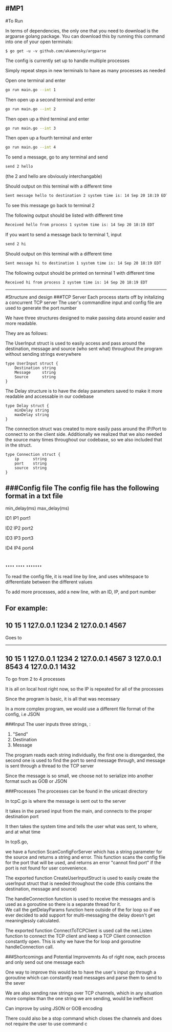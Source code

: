 #MP1
--- 
#To Run

In terms of dependencies, the only one that you need to download is the argparse golang package.  You can download this by running this command into one of your open terminals:
```
$ go get -u -v github.com/akamensky/argparse
``` 


The config is currently set up to handle multiple processes

Simply repeat steps in new terminals to have as many processes as needed

Open one terminal and enter
```bash
go run main.go --int 1
``` 
Then open up a second terminal and enter
```bash
go run main.go --int 2
```
Then open up a third terminal and enter
```bash
go run main.go --int 3
```
Then open up a fourth terminal and enter
```bash
go run main.go --int 4
```
To send a message, go to any terminal and send

```bash
send 2 hello
```

(the 2 and hello are obviously interchangable)

Should output on this terminal with a different time
```bash 
Sent message hello to destination 2 system time is: 14 Sep 20 18:19 EDT
```
To see this message go back to terminal 2

The  following output should be listed with different time
```bash
Received hello from process 1 system time is: 14 Sep 20 18:19 EDT
```
If you want to send a message back to terminal 1, input
```bash
send 2 hi
```

Should output on this terminal with a different time
```bash 
Sent message hi to destination 1 system time is: 14 Sep 20 18:19 EDT
```

The  following output should be printed on terminal 1 with different time
```bash
Received hi from process 2 system time is: 14 Sep 20 18:19 EDT
```

---
#Structure and design
###TCP Server
Each process starts off by initalizing a concurrent TCP server
The user's commandline input and config file are used to generate the port number


We have three structures designed to make passing data around easier and more readable.

They are as follows: 

The UserInput struct is used to easily access and pass around the destination, message and source (who sent what) throughout the program without sending strings everywhere

```
type UserInput struct {
	Destination string
	Message     string
	Source 		string
}
```

The Delay structure is to have the delay parameters saved to make it more readable and accessable in our codebase
```
type Delay struct {
	minDelay string
	maxDelay string
}
```

The connection struct was created to more easily pass around the IP/Port to connect to on the client side.  Additionally we realized that we also needed the source many times throughout our codebase, so we also included that in the struct.
```
type Connection struct {
	ip 		string
	port 	string
	source 	string
}
```

###Config file
The config file has the following format in a txt file
-----------------------------------------------------------------------------------------------    
min_delay(ms) max_delay(ms)

ID1 IP1 port1

ID2 IP2 port2

ID3 IP3 port3

ID4 IP4 port4

.... .... .......
-----------------------------------------------------------------------------------------------
To read the config file, it is read line by line, and uses whitespace to differentiate between the different values

To add more processes, add a new line, with an ID, IP, and port number

For example:
-----------------------------------------------------------------------------------------------    
10 15
1 127.0.0.1 1234
2 127.0.0.1 4567
-----------------------------------------------------------------------------------------------

Goes to 

-----------------------------------------------------------------------------------------------    
10 15
1 127.0.0.1 1234
2 127.0.0.1 4567
3 127.0.0.1 8543
4 127.0.0.1 1432
-----------------------------------------------------------------------------------------------

To go from 2 to 4 processes

It is all on local host right now, so the IP is repeated for all of the processes

Since the program is basic, it is all that was necessary 

In a more complex program, we would use a different file format of the config, i.e JSON

###Input
The user inputs three strings, : 
1. "Send"
2. Destination 
3. Message

The program reads each string individually, the first one is disregarded, the second one is used to find the port to send message through, and message is sent through a thread to the TCP server

Since the message is so small, we choose not to serialize into another format such as GOB or JSON

###Processes
The processes can be found in the unicast directory

In tcpC.go is where the message is sent out to the server

It takes in the parsed input from the main, and connects to the proper destination port

It then takes the system time and tells the user what was sent, to where, and at what time


In tcpS.go, 

we have a function ScanConfigForServer which has a string parameter for the source and returns a string and error.  This function scans the config file for the port that will be used, and returns an error "cannot find port" if the port is not found for user convenience.

The exported function CreateUserInputStruct is used to easily create the userInput struct that is needed throughout the code (this contains the destination, message and source)

The handleConnection function is used to receive the messages and is used as a goroutine so there is a separate thread for it.  
We call the getDelayParams function here outside of the for loop so if we ever decided to add support for multi-messaging the delay doesn't get meaninglessly calculated.  


The exported function ConnectToTCPClient is used call the net.Listen function to connect the TCP client and keep a TCP Client connection constantly open.  This is why we have the for loop and goroutine handleConnection call.


###Shortcomings and Potential Improvemnts 
As of right now, each process and only send out one message each

One way to improve this would be to have the user's input go through a goroutine which can constantly read messages
and parse them to send to the sever

We are also sending raw strings over TCP channels, which in any situation more complex than 
the one string we are sending, would be ineffiecnt 

Can improve by using JSON or GOB encoding

There could also be a stop command which closes the channels and does not require the user to use 
command c 

